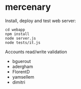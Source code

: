 mercenary
=========

Install, deploy and test web server:

```
cd webapp
npm install
node server.js
node tests/it.js
```

Accounts read/write validation

- bguerout
- adergham
- FlorentD
- yamsellem
- dimitri
